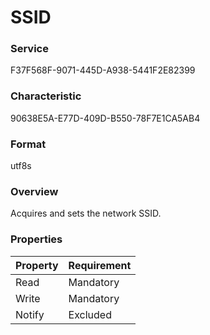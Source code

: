 # SSID

### Service

F37F568F-9071-445D-A938-5441F2E82399

### Characteristic

90638E5A-E77D-409D-B550-78F7E1CA5AB4

### Format

utf8s

### Overview

Acquires and sets the network SSID.

### Properties

| Property | Requirement |
|:--|:--|
| Read | Mandatory |
| Write | Mandatory |
| Notify | Excluded |
